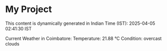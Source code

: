 # My Project

This content is dynamically generated in Indian Time (IST): 2025-04-05 02:41:30 IST


Current Weather in Coimbatore:
Temperature: 21.88 °C
Condition: overcast clouds

